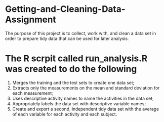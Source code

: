 # Getting-and-Cleaning-Data-Assignment
The purpose of this project is to collect, work with, and clean a data set in order to prepare tidy data that can be used for later analysis. 

# The R scrpit called run_analysis.R was created to do the following 
1. Merges the training and the test sets to create one data set;
2. Extracts only the measurements on the mean and standard deviation for each measurement;
3. Uses descriptive activity names to name the activities in the data set;
4. Appropriately labels the data set with descriptive variable names;
5. Create and export a second, independent tidy data set with the average of each variable for each activity and each subject.
